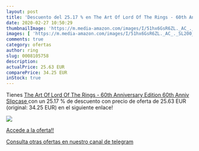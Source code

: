 ```yaml
---
layout: post
title: 'Descuento del 25.17 % en The Art Of Lord Of The Rings - 60th Anni'
date: 2020-02-27 10:50:29
thumbnailImage: 'https://m.media-amazon.com/images/I/51hx6GsR6ZL._AC_._SL200_.jpg'
images: [ 'https://m.media-amazon.com/images/I/51hx6GsR6ZL._AC_._SL200_.jpg' ]
comments: true
category: ofertas
author: ring
slug: 0008105758
description:
actualPrice: 25.63 EUR
comparePrice: 34.25 EUR
inStock: true
---
```


Tienes [The Art Of Lord Of The Rings - 60th Anniversary Edition  60th Anniv Slipcase ](https://www.amazon.com/dp/0008105758/?tag=redken08-20) con un 25.17 % de descuento con precio de oferta de 25.63 EUR (original: 34.25 EUR) en el siguiente enlace!

[![](https://m.media-amazon.com/images/I/51hx6GsR6ZL._AC_._SL200_.jpg)](https://www.amazon.com/dp/0008105758/?tag=redken08-20)

[Accede a la oferta!!](https://www.amazon.com/dp/0008105758/?tag=redken08-20)

[Consulta otras ofertas en nuestro canal de telegram](https://t.me/s/ofertas25)
